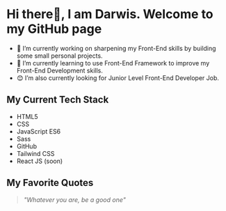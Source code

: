 # Hi there👋, I am Darwis. Welcome to my GitHub page

<!-- **darwisabdrauf/darwisabdrauf** is a ✨ _special_ ✨ repository because its `README.md` (this file) appears on your GitHub profile. -->

- 🔭 I’m currently working on sharpening my Front-End skills by building some small personal projects.
- 🌱 I’m currently learning to use Front-End Framework to improve my Front-End Development skills.
- 😊 I’m also currently looking for Junior Level Front-End Developer Job.

## My Current Tech Stack

- HTML5
- CSS
- JavaScript ES6
- Sass
- GitHub
- Tailwind CSS
- React JS (soon)


## My Favorite Quotes

> *"Whatever you are, be a good one"*

